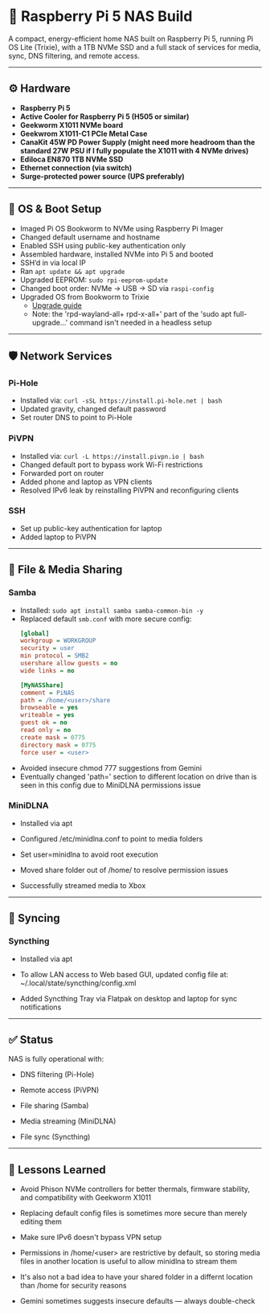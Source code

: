 # 🧰 Raspberry Pi 5 NAS Build

A compact, energy-efficient home NAS built on Raspberry Pi 5, running Pi OS Lite (Trixie), with a 1TB NVMe SSD and a full stack of services for media, sync, DNS filtering, and remote access.

---

## ⚙️ Hardware

- **Raspberry Pi 5**  
- **Active Cooler for Raspberry Pi 5 (H505 or similar)**
- **Geekworm X1011 NVMe board**  
- **Geekwrom X1011-C1 PCIe Metal Case**
- **CanaKit 45W PD Power Supply (might need more headroom than the standard 27W PSU if I fully populate the X1011 with 4 NVMe drives)**
- **Ediloca EN870 1TB NVMe SSD**  
- **Ethernet connection (via switch)**  
- **Surge-protected power source (UPS preferably)**

---

## 🧱 OS & Boot Setup

- Imaged Pi OS Bookworm to NVMe using Raspberry Pi Imager  
- Changed default username and hostname  
- Enabled SSH using public-key authentication only
- Assembled hardware, installed NVMe into Pi 5 and booted  
- SSH’d in via local IP  
- Ran `apt update && apt upgrade`  
- Upgraded EEPROM: `sudo rpi-eeprom-update`  
- Changed boot order: NVMe → USB → SD via `raspi-config`  
- Upgraded OS from Bookworm to Trixie
  - [Upgrade guide](https://forums.raspberrypi.com/viewtopic.php?t=389477)
  - Note: the 'rpd-wayland-all+ rpd-x-all+' part of the 'sudo apt full-upgrade...' command isn't needed in a headless setup

---

## 🛡️ Network Services

### Pi-Hole
- Installed via: `curl -sSL https://install.pi-hole.net | bash`  
- Updated gravity, changed default password  
- Set router DNS to point to Pi-Hole

### PiVPN
- Installed via: `curl -L https://install.pivpn.io | bash`  
- Changed default port to bypass work Wi-Fi restrictions  
- Forwarded port on router  
- Added phone and laptop as VPN clients  
- Resolved IPv6 leak by reinstalling PiVPN and reconfiguring clients

### SSH
- Set up public-key authentication for laptop  
- Added laptop to PiVPN

---

## 📁 File & Media Sharing

### Samba
- Installed: `sudo apt install samba samba-common-bin -y`  
- Replaced default `smb.conf` with more secure config:
  ```ini
  [global]
  workgroup = WORKGROUP
  security = user
  min protocol = SMB2
  usershare allow guests = no
  wide links = no

  [MyNASShare]
  comment = PiNAS
  path = /home/<user>/share
  browseable = yes
  writeable = yes
  guest ok = no
  read only = no
  create mask = 0775
  directory mask = 0775
  force user = <user>
- Avoided insecure chmod 777 suggestions from Gemini
- Eventually changed 'path=' section to different location on drive than is seen in this config due to MiniDLNA permissions issue


### MiniDLNA
- Installed via apt

- Configured /etc/minidlna.conf to point to media folders

- Set user=minidlna to avoid root execution

- Moved share folder out of /home/<user> to resolve permission issues

- Successfully streamed media to Xbox


---
## 🔄 Syncing

### Syncthing
- Installed via apt

- To allow LAN access to Web based GUI, updated config file at: ~/.local/state/syncthing/config.xml

- Added Syncthing Tray via Flatpak on desktop and laptop for sync notifications
---

## ✅ Status

NAS is fully operational with:

- DNS filtering (Pi-Hole)

- Remote access (PiVPN)

- File sharing (Samba)

- Media streaming (MiniDLNA)

- File sync (Syncthing)

---
## 🧠 Lessons Learned

- Avoid Phison NVMe controllers for better thermals, firmware stability, and compatibility with Geekworm X1011

- Replacing default config files is sometimes more secure than merely editing them

- Make sure IPv6 doesn't bypass VPN setup

- Permissions in /home/<user\> are restrictive by default, so storing media files in another location is useful to allow minidlna to stream them
- It's also not a bad idea to have your shared folder in a differnt location than /home for security reasons

- Gemini sometimes suggests insecure defaults — always double-check

